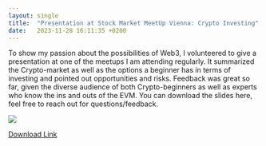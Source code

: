 ```yaml
---
layout: single
title:  "Presentation at Stock Market MeetUp Vienna: Crypto Investing"
date:   2023-11-28 16:11:35 +0200
---
```


To show my passion about the possibilities of Web3, I volunteered to give a presentation at one of the meetups I am attending regularly. It summarized the Crypto-market as well
as the options a beginner has in terms of investing and pointed out opportunities and risks. Feedback was great so far, given the diverse audience of both Crypto-beginners as well as experts
who know the ins and outs of the EVM. You can download the slides here, feel free to reach out for questions/feedback. 

![](/assets/images/stock_market.jpeg)

[Download Link](https://github.com/phil3k3/philiplimbeck.dev/blob/main/files/CryptoInvesting.pdf?raw=true)
